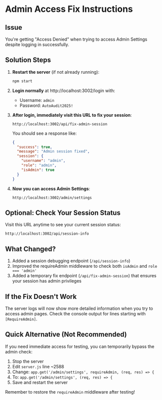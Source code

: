 # Admin Access Fix Instructions

## Issue
You're getting "Access Denied" when trying to access Admin Settings despite logging in successfully.

## Solution Steps

1. **Restart the server** (if not already running):
   ```bash
   npm start
   ```

2. **Login normally** at http://localhost:3002/login with:
   - Username: `admin`
   - Password: `AutoAudit2025!`

3. **After login, immediately visit this URL to fix your session**:
   ```
   http://localhost:3002/api/fix-admin-session
   ```
   
   You should see a response like:
   ```json
   {
     "success": true,
     "message": "Admin session fixed",
     "session": {
       "username": "admin",
       "role": "admin",
       "isAdmin": true
     }
   }
   ```

4. **Now you can access Admin Settings**:
   ```
   http://localhost:3002/admin/settings
   ```

## Optional: Check Your Session Status

Visit this URL anytime to see your current session status:
```
http://localhost:3002/api/session-info
```

## What Changed?

1. Added a session debugging endpoint (`/api/session-info`)
2. Improved the requireAdmin middleware to check both `isAdmin` and `role === 'admin'`
3. Added a temporary fix endpoint (`/api/fix-admin-session`) that ensures your session has admin privileges

## If the Fix Doesn't Work

The server logs will now show more detailed information when you try to access admin pages. Check the console output for lines starting with `[RequireAdmin]`.

## Quick Alternative (Not Recommended)

If you need immediate access for testing, you can temporarily bypass the admin check:

1. Stop the server
2. Edit `server.js` line ~2588
3. Change: `app.get('/admin/settings', requireAdmin, (req, res) => {`
4. To: `app.get('/admin/settings', (req, res) => {`
5. Save and restart the server

Remember to restore the `requireAdmin` middleware after testing!